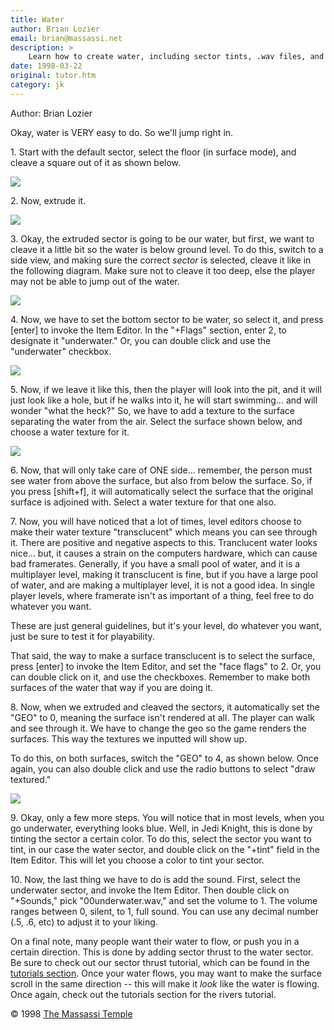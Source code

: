 ```yaml
---
title: Water
author: Brian Lozier
email: brian@massassi.net
description: >
    Learn how to create water, including sector tints, .wav files, and tranclucency.
date: 1998-03-22
original: tutor.htm
category: jk
---
```


Author: Brian Lozier  
  
Okay, water is VERY easy to do. So we'll jump right in.  
  
1\. Start with the default sector, select the floor (in surface mode),
and cleave a square out of it as shown below.  
  
![](1.GIF)

2\. Now, extrude it.  
  
![](2.GIF)

3\. Okay, the extruded sector is going to be our water, but first, we
want to cleave it a little bit so the water is below ground level. To do
this, switch to a side view, and making sure the correct *sector* is
selected, cleave it like in the following diagram. Make sure not to
cleave it too deep, else the player may not be able to jump out of the
water.  

![](3.GIF)

4\. Now, we have to set the bottom sector to be water, so select it, and
press \[enter\] to invoke the Item Editor. In the "+Flags" section,
enter 2, to designate it "underwater." Or, you can double click and use
the "underwater" checkbox.  
  
![](4.GIF)

5\. Now, if we leave it like this, then the player will look into the
pit, and it will just look like a hole, but if he walks into it, he will
start swimming... and will wonder "what the heck?" So, we have to add a
texture to the surface separating the water from the air. Select the
surface shown below, and choose a water texture for it.  
  
![](5.GIF)
  
6\. Now, that will only take care of ONE side... remember, the person
must see water from above the surface, but also from below the surface.
So, if you press \[shift+f\], it will automatically select the surface
that the original surface is adjoined with. Select a water texture for
that one also.  
  
7\. Now, you will have noticed that a lot of times, level editors choose
to make their water texture "transclucent" which means you can see
through it. There are positive and negative aspects to this. Tranclucent
water looks nice... but, it causes a strain on the computers hardware,
which can cause bad framerates. Generally, if you have a small pool of
water, and it is a multiplayer level, making it transclucent is fine,
but if you have a large pool of water, and are making a multiplayer
level, it is not a good idea. In single player levels, where framerate
isn't as important of a thing, feel free to do whatever you want.  
  
These are just general guidelines, but it's your level, do whatever you
want, just be sure to test it for playability.  
  
That said, the way to make a surface transclucent is to select the
surface, press \[enter\] to invoke the Item Editor, and set the "face
flags" to 2. Or, you can double click on it, and use the checkboxes.
Remember to make both surfaces of the water that way if you are doing
it.  
  
8\. Now, when we extruded and cleaved the sectors, it automatically set
the "GEO" to 0, meaning the surface isn't rendered at all. The player
can walk and see through it. We have to change the geo so the game
renders the surfaces. This way the textures we inputted will show up.  
  
To do this, on both surfaces, switch the "GEO" to 4, as shown below.
Once again, you can also double click and use the radio buttons to
select "draw textured."  

![](6.GIF)

9\. Okay, only a few more steps. You will notice that in most levels,
when you go underwater, everything looks blue. Well, in Jedi Knight,
this is done by tinting the sector a certain color. To do this, select
the sector you want to tint, in our case the water sector, and double
click on the "+tint" field in the Item Editor. This will let you choose
a color to tint your sector.  
  
10\. Now, the last thing we have to do is add the sound. First, select
the underwater sector, and invoke the Item Editor. Then double click on
"+Sounds," pick "00underwater.wav," and set the volume to 1. The volume
ranges between 0, silent, to 1, full sound. You can use any decimal
number (.5, .6, etc) to adjust it to your liking.  
  
On a final note, many people want their water to flow, or push you in a
certain direction. This is done by adding sector thrust to the water
sector. Be sure to check out our sector thrust tutorial, which can be
found in the [tutorials
section](http://www.massassi.net/tutorials.html). Once your water
flows, you may want to make the surface scroll in the same direction --
this will make it *look* like the water is flowing. Once again, check
out the tutorials section for the rivers tutorial.  
  
© 1998 [The Massassi Temple](http://www.massassi.net)
